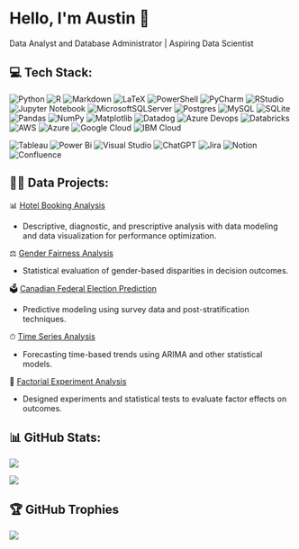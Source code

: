 # Hello, I'm Austin 👋
Data Analyst and Database Administrator | Aspiring Data Scientist
  
## 💻 Tech Stack:
![Python](https://img.shields.io/badge/python-3670A0?style=flat&logo=python&logoColor=ffdd54) 
![R](https://img.shields.io/badge/r-%23276DC3.svg?style=flat&logo=r&logoColor=white) 
![Markdown](https://img.shields.io/badge/markdown-%23000000.svg?style=flat&logo=markdown&logoColor=white) 
![LaTeX](https://img.shields.io/badge/latex-%23008080.svg?style=flat&logo=latex&logoColor=white)
![PowerShell](https://img.shields.io/badge/PowerShell-%235391FE.svg?style=flat&logo=powershell&logoColor=white) 
![PyCharm](https://img.shields.io/badge/pycharm-143?style=flat&logo=pycharm&logoColor=black&color=black&labelColor=green)
![RStudio](https://img.shields.io/badge/RStudio-4285F4?style=flat&logo=rstudio&logoColor=white)
![Jupyter Notebook](https://img.shields.io/badge/jupyter-%23FA0F00.svg?style=flat&logo=jupyter&logoColor=white)
![MicrosoftSQLServer](https://img.shields.io/badge/Microsoft%20SQL%20Server-CC2927?style=flat&logo=microsoft%20sql%20server&logoColor=white) 
![Postgres](https://img.shields.io/badge/postgres-%23316192.svg?style=flat&logo=postgresql&logoColor=white)
![MySQL](https://img.shields.io/badge/mysql-4479A1.svg?style=flat&logo=mysql&logoColor=white) 
![SQLite](https://img.shields.io/badge/sqlite-%2307405e.svg?style=flat&logo=sqlite&logoColor=white) 
![Pandas](https://img.shields.io/badge/pandas-%23150458.svg?style=flat&logo=pandas&logoColor=white) 
![NumPy](https://img.shields.io/badge/numpy-%23013243.svg?style=flat&logo=numpy&logoColor=white)
![Matplotlib](https://img.shields.io/badge/Matplotlib-%23ffffff.svg?style=flat&logo=Matplotlib&logoColor=black)
![Datadog](https://img.shields.io/badge/datadog-%23632CA6.svg?style=flat&logo=datadog&logoColor=white) 
![Azure Devops](https://img.shields.io/badge/Azure_DevOps-0078D7?style=flat&logo=azure-devops&logoColor=white)
![Databricks](https://img.shields.io/badge/Databricks-FF3621?style=flat&logo=Databricks&logoColor=white)
![AWS](https://img.shields.io/badge/AWS-%23FF9900.svg?style=flat&logo=amazon-aws&logoColor=white) 
![Azure](https://img.shields.io/badge/azure-%230072C6.svg?style=flat&logo=microsoftazure&logoColor=white) 
![Google Cloud](https://img.shields.io/badge/GoogleCloud-%234285F4.svg?style=flat&logo=google-cloud&logoColor=white)
![IBM Cloud](https://img.shields.io/badge/IBM%20Cloud-1261FE?style=flat&logo=IBM%20Cloud&logoColor=white)

![Tableau](https://img.shields.io/badge/Tableau-E97627?style=flat&logo=Tableau&logoColor=white)
![Power Bi](https://img.shields.io/badge/power_bi-F2C811?style=flat&logo=powerbi&logoColor=black) 
![Visual Studio](https://img.shields.io/badge/Visual%20Studio-5C2D91.svg?style=flat&logo=visual-studio&logoColor=white)
![ChatGPT](https://img.shields.io/badge/chatGPT-74aa9c?style=flat&logo=openai&logoColor=white)
![Jira](https://img.shields.io/badge/jira-%230A0FFF.svg?style=flat&logo=jira&logoColor=white)
![Notion](https://img.shields.io/badge/Notion-%23000000.svg?style=flat&logo=notion&logoColor=white) 
![Confluence](https://img.shields.io/badge/confluence-%23172BF4.svg?style=flat&logo=confluence&logoColor=white) 





## 👨‍💻 Data Projects:
📊 [Hotel Booking Analysis](https://github.com/austinwjy/hotel-booking)
- Descriptive, diagnostic, and prescriptive analysis with data modeling and data visualization for performance optimization.

⚖ [Gender Fairness Analysis](https://github.com/austinwjy/gender-fairness)
- Statistical evaluation of gender-based disparities in decision outcomes.

🗳 [Canadian Federal Election Prediction](https://github.com/austinwjy/canadian-federal-election)
- Predictive modeling using survey data and post-stratification techniques.

⏱ [Time Series Analysis](https://github.com/austinwjy/time-series-analysis)
- Forecasting time-based trends using ARIMA and other statistical models.

🧪 [Factorial Experiment Analysis](https://github.com/austinwjy/factorial-experiment) 
- Designed experiments and statistical tests to evaluate factor effects on outcomes.


## 📊 GitHub Stats:
![](https://github-readme-stats.vercel.app/api?username=austinwjy&theme=radical&hide_border=false&include_all_commits=false&count_private=false&hide=contribs,prs&rank_icon=github)<br/>

![](https://github-readme-stats.vercel.app/api/top-langs/?username=austinwjy&theme=radical&hide_border=false&include_all_commits=false&count_private=false&layout=donut)

## 🏆 GitHub Trophies
![](https://github-profile-trophy.vercel.app/?username=austinwjy&theme=radical&no-frame=false&no-bg=true&margin-w=4)





